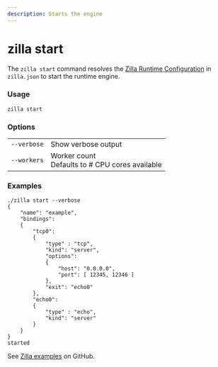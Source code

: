 ```yaml
---
description: Starts the engine
---
```


# zilla start

The `zilla start` command resolves the [Zilla Runtime Configuration](../zilla.yaml/) in `zilla.json` to start the runtime engine.

### Usage

```bash:no-line-numbers
zilla start
```

### Options

|              |                                                          |
| ------------ | -------------------------------------------------------- |
| `--verbose`  | Show verbose output                                      |
| `--workers`  | Worker count<br>Defaults to # CPU cores available        |

### Examples

```bash:no-line-numbers
./zilla start --verbose
{
    "name": "example",
    "bindings":
    {
        "tcp0":
        {
            "type" : "tcp",
            "kind": "server",
            "options":
            {
                "host": "0.0.0.0",
                "port": [ 12345, 12346 ]
            },
            "exit": "echo0"
        },
        "echo0":
        {
            "type" : "echo",
            "kind": "server"
        }
    }
}
started
```

See [Zilla examples](https://github.com/aklivity/zilla/tree/develop/examples) on GitHub.
